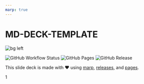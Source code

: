 ```yaml
---
marp: true
---
```


# MD-DECK-TEMPLATE

![bg left](https://gravatar.com/avatar/5d34a6bf73323076e6c8ddfd10831c90?s=1024)

![GitHub Workflow Status](https://img.shields.io/github/workflow/status/ivoputzer/presentation-template/presentation/master?style=for-the-badge&logo=github) ![GitHub Pages](https://img.shields.io/static/v1?style=for-the-badge&label=pages&message=online&color=success&logo=github) ![GitHub Release](https://img.shields.io/github/v/release/ivoputzer/presentation-template?style=for-the-badge&logo=github)

This slide deck is made with ❤️ using [marp](https://marp.app), [releases](), and [pages]().

1

